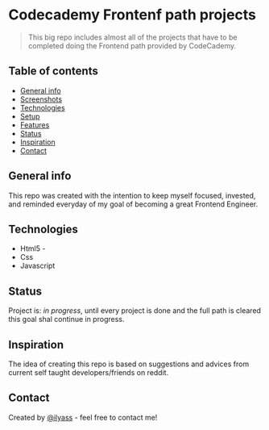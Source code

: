 # Codecademy Frontenf path projects
> This big repo includes almost all of the projects that have to be completed doing the Frontend path provided by CodeCademy.

## Table of contents
* [General info](#general-info)
* [Screenshots](#screenshots)
* [Technologies](#technologies)
* [Setup](#setup)
* [Features](#features)
* [Status](#status)
* [Inspiration](#inspiration)
* [Contact](#contact)

## General info
This repo was created with the intention to keep myself focused, invested, and reminded everyday of my goal of becoming a great Frontend Engineer.

## Technologies
* Html5 - 
* Css 
* Javascript 

## Status
Project is: _in progress_, until every project is done and the full path is cleared this goal shal continue in progress.

## Inspiration
The idea of creating this repo is based on suggestions and advices from current self taught developers/friends on reddit.  

## Contact
Created by [@ilyass](https://www.instagram.com/il.yass40/) - feel free to contact me!
